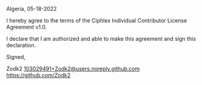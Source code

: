 Algeria, 05-18-2022

I hereby agree to the terms of the Ciphlex Individual Contributor License
Agreement v1.0.

I declare that I am authorized and able to make this agreement and sign this
declaration.

Signed,

Zodk2 103029491+Zodk2@users.noreply.github.com https://github.com/Zodk2
